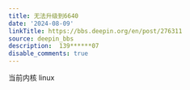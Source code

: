 ```yaml
---
title: 无法升级到6640
date: '2024-08-09'
linkTitle: https://bbs.deepin.org/en/post/276311
source: deepin_bbs
description:  139******07 
disable_comments: true
---
```

当前内核 linux
